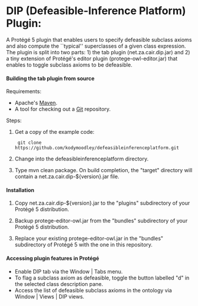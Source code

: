 # DIP (Defeasible-Inference Platform) Plugin:

A Protégé 5 plugin that enables users to specify defeasible subclass axioms and also compute the ``typical'' superclasses of a given class expression. The plugin is split into two parts: 1) the tab plugin (net.za.cair.dip.jar) and 2) a tiny extension of Protégé's editor plugin (protege-owl-editor.jar) that enables to toggle subclass axioms to be defeasible.

#### Building the tab plugin from source

Requirements:

+ Apache's [Maven](http://maven.apache.org/index.html).
+ A tool for checking out a [Git](http://git-scm.com/) repository.

Steps:

1. Get a copy of the example code:

        git clone https://github.com/kodymoodley/defeasibleinferenceplatform.git
    
2. Change into the defeasibleinferenceplatform directory.

3. Type mvn clean package.  On build completion, the "target" directory will contain a net.za.cair.dip-${version}.jar file.

#### Installation

1. Copy net.za.cair.dip-${version}.jar to the "plugins" subdirectory of your Protégé 5 distribution.

2. Backup protege-editor-owl.jar from the "bundles" subdirectory of your Protégé 5 distribution.

3. Replace your existing protege-editor-owl.jar in the "bundles" subdirectory of Protégé 5 with the one in this repository.
 
#### Accessing plugin features in Protégé

+ Enable DIP tab via the Window | Tabs menu.
+ To flag a subclass axiom as defeasible, toggle the button labelled "d" in the selected class description pane.
+ Access the list of defeasible subclass axioms in the ontology via Window | Views | DIP views.
